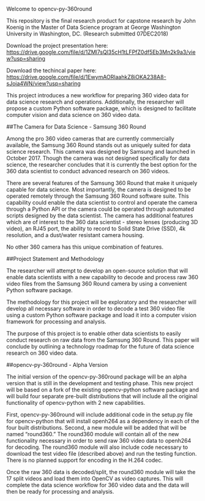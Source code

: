 Welcome to opencv-py-360round

This repository is the final research product for capstone research by John Koenig in the Master of Data Science program at George Washington University in Washington, DC. (Research submitted 07DEC2018)

Download the project presentation here:
https://drive.google.com/file/d/1ZMl7sQl35cH1tLFPfZ0df5Eb3Mn2k9a3/view?usp=sharing

Download the techincal paper here:
https://drive.google.com/file/d/1EwymAORlaahkZ8iOKA238A8-sJoia4WN/view?usp=sharing

This project introduces a new workflow for preparing 360 video data for data science research and operations. Additionally, the researcher will propose a custom Python software package, which is designed to facilitate computer vision and data science on 360 video data.

##The Camera for Data Science - Samsung 360 Round

Among the pro 360 video cameras that are currently commercially available, the Samsung 360 Round stands out as uniquely suited for data science research. This camera was designed by Samsung and launched in October 2017. Though the camera was not designed specifically for data science, the researcher concludes that it is currently the best option for the 360 data scientist to conduct advanced research on 360 videos.

There are several features of the Samsung 360 Round that make it uniquely capable for data science. Most importantly, the camera is designed to be operated remotely through the Samsung 360 Round software suite. This capability could enable the data scientist to control and operate the camera through a Python API or the camera could be operated through automated scripts designed by the data scientist. The camera has additional features which are of interest to the 360 data scientist - stereo lenses (producing 3D video), an RJ45 port, the ability to record to Solid State Drive (SSD), 4k resolution, and a dust/water resistant camera housing.

No other 360 camera has this unique combination of features.


##Project Statement and Methodology

The researcher will attempt to develop an open-source solution that will enable data scientists with a new capability to decode and process raw 360 video files from the Samsung 360 Round camera by using a convenient Python software package.

The methodology for this project will be exploratory and the researcher will develop all necessary software in order to decode a test 360 video file using a custom Python software package and load it into a computer vision framework for processing and analysis.

The purpose of this project is to enable other data scientists to easily conduct research on raw data from the Samsung 360 Round. This paper will conclude by outlining a technology roadmap for the future of data science research on 360 video data.


##opencv-py-360round - Alpha Version

The initial version of the opencv-py-360round package will be an alpha version that is still in the development and testing phase. This new project will be based on a fork of the existing opencv-python software package and will build four separate pre-built distributions that will include all the original functionality of opencv-python with 2 new capabilities.

First, opencv-py-360round will include additional code in the setup.py file for opencv-python that will install openh264 as a dependency in each of the four built distributions. Second, a new module will be added that will be named “round360.” The round360 module will contain all of the new functionality necessary in order to send raw 360 video data to openh264 for decoding. The round360 module will also include code necessary to download the test video file (described above) and run the testing function. There is no planned support for encoding in the H.264 codec.

Once the raw 360 data is decoded/split, the round360 module will take the 17 split videos and load them into OpenCV as video captures. This will complete the data science workflow for 360 video data and the data will then be ready for processing and analysis.




